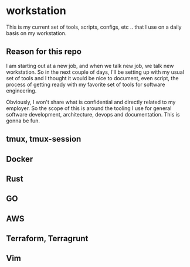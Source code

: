 # workstation
This is my current set of tools, scripts, configs, etc .. that I use on a daily basis on my workstation.

## Reason for this repo
I am starting out at a new job, and when we talk new job, we talk new workstation. So in the next couple of days, I'll be setting up with my usual set of tools and I thought it would be nice to document, even script, the process of getting ready with my favorite set of tools for software engineering. 

Obviously, I won't share what is confidential and directly related to my employer. So the scope of this is around the tooling I use for general software development, architecture, devops and documentation. This is gonna be fun.

## tmux, tmux-session

## Docker

## Rust

## GO

## AWS

## Terraform, Terragrunt

## Vim
